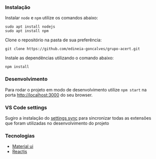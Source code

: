 ### Instalação

Instalar `node` e `npm` utilize os comandos abaixo:
```
sudo apt install nodejs 
sudo apt install npm
```
Clone o repositório na pasta de sua preferência:
```
git clone https://github.com/edineia-goncalves/grupo-acert.git
```
Instale as dependências utilizando o comando abaixo:
```
npm install
``` 
### Desenvolvimento

Para rodar o projeto em modo de desenvolvimento utilize `npm start` na porta [http://localhost:3000](http://localhost:3000) do seu browser.

### VS Code settings

Sugiro a instalação do [settings sync](https://marketplace.visualstudio.com/items?itemName=Shan.code-settings-sync) para sincronizar todas as extensões que foram utilizadas no desenvolvimento do projeto

### Tecnologias

* [Material ui](https://reactjs.org/)
* [Reactjs](https://reactjs.org/)
